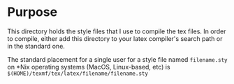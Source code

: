 # Purpose
This directory holds the style files that I use to compile the tex files. In order to compile, either add this directory to your latex compiler's search path or in the standard one.

The standard placement for a single user for a style file named `filename.sty` on \*Nix operating systems 
(MacOS, Linux-based, etc) is
```$(HOME)/texmf/tex/latex/filename/filename.sty```
